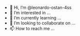 - 👋 Hi, I’m @leonardo-ostan-4ss
- 👀 I’m interested in ...
- 🌱 I’m currently learning ...
- 💞️ I’m looking to collaborate on ...
- 📫 How to reach me ...

<!---
leonardo-ostan-4ss/leonardo-ostan-4ss is a ✨ special ✨ repository because its `README.md` (this file) appears on your GitHub profile.
You can click the Preview link to take a look at your changes.
--->
